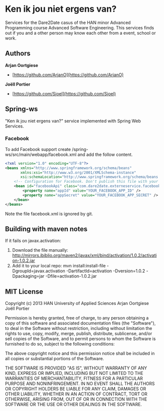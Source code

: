 # Ken ik jou niet ergens van?

Services for the Dare2Date casus of the HAN minor Advanced Programming course Advanced Software Engineering. This services finds out if you and a other person may know each other from a event, school or work.

## Authors

**Arjan Oortgiese**

+ [https://github.com/ArjanO](https://github.com/ArjanO)

**Joëll Portier**

+ [https://github.com/Sjoel](https://github.com/Sjoel)

## Spring-ws
"Ken ik jou niet ergens van?" service implemented with Spring Web Services.

### Facebook
To add Facebook support create /spring-ws/src/main/webapp/facebook.xml and add the follow content.

```xml
<?xml version="1.0" encoding="UTF-8"?>
<beans xmlns="http://www.springframework.org/schema/beans"
       xmlns:xsi="http://www.w3.org/2001/XMLSchema-instance"
       xsi:schemaLocation="http://www.springframework.org/schema/beans http://www.springframework.org/schema/beans/spring-beans.xsd">
    <!-- Configuration for Facebook. Don't publish this file with your Facebook app id and app secret -->
    <bean id="facebookApi" class="com.dare2date.externeservice.facebook.FacebookAPI">
        <property name="appId" value="YOUR_FACEBOOK_APP_ID" />
        <property name="appSecret" value="YOUR_FACEBOOK_APP_SECRET" />
    </bean>
</beans>
```

Note the file facebook.xml is ignored by git. 

## Building with maven notes

If it fails on javax.activation:

1.	Download the file manually: http://mirrors.ibiblio.org/maven2/javax/xml/bind/activation/1.0.2/activation-1.0.2.jar
2.	Add it to your local repo: mvn install:install-file -DgroupId=javax.activation -DartifactId=activation -Dversion=1.0.2 -Dpackaging=jar -Dfile=activation-1.0.2.jar

## MIT License
Copyright (c) 2013 HAN University of Applied Sciences
Arjan Oortgiese
Joëll Portier

Permission is hereby granted, free of charge, to any person
obtaining a copy of this software and associated documentation
files (the "Software"), to deal in the Software without
restriction, including without limitation the rights to use,
copy, modify, merge, publish, distribute, sublicense, and/or sell
copies of the Software, and to permit persons to whom the
Software is furnished to do so, subject to the following
conditions:

The above copyright notice and this permission notice shall be
included in all copies or substantial portions of the Software.

THE SOFTWARE IS PROVIDED "AS IS", WITHOUT WARRANTY OF ANY KIND,
EXPRESS OR IMPLIED, INCLUDING BUT NOT LIMITED TO THE WARRANTIES
OF MERCHANTABILITY, FITNESS FOR A PARTICULAR PURPOSE AND
NONINFRINGEMENT. IN NO EVENT SHALL THE AUTHORS OR COPYRIGHT
HOLDERS BE LIABLE FOR ANY CLAIM, DAMAGES OR OTHER LIABILITY,
WHETHER IN AN ACTION OF CONTRACT, TORT OR OTHERWISE, ARISING
FROM, OUT OF OR IN CONNECTION WITH THE SOFTWARE OR THE USE OR
OTHER DEALINGS IN THE SOFTWARE.